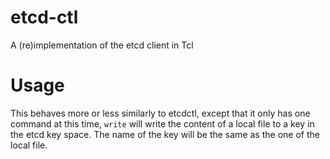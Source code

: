 # etcd-ctl
A (re)implementation of the etcd client in Tcl
# Usage
This behaves more or less similarly to etcdctl, except that it only has one command
at this time, `write` will write the content of a local file to a key in the etcd
key space.  The name of the key will be the same as the one of the local file.

